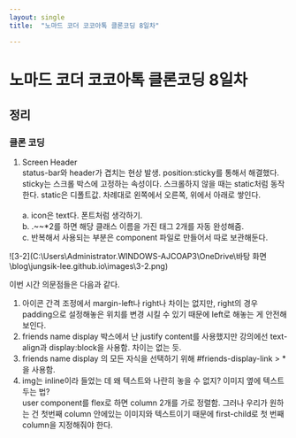 ```yaml
---
layout: single
title:  "노마드 코더 코코아톡 클론코딩 8일차"

---
```


<h1>노마드 코더 코코아톡 클론코딩 8일차</h1>

<h2>정리</h2>

<h3>클론 코딩</h3>

<ol>
    <li>Screen Header</li>
status-bar와 header가 겹치는 현상 발생. position:sticky를 통해서 해결했다. sticky는 스크롤 박스에 고정하는 속성이다. 스크롤하지 않을 때는 static처럼 동작한다. static은 디폴트값. 차례대로 왼쪽에서 오른쪽, 위에서 아래로 쌓인다. <br><br>
    a. icon은 text다. 폰트처럼 생각하기. <br>
    b. .~~*2를 하면 해당 클래스 이름을 가진 태그 2개를 자동 완성해줌.<br>
    c. 반복해서 사용되는 부분은 component 파일로 만들어서 따로 보관해둔다. </ol>



![3-2](C:\Users\Administrator.WINDOWS-AJCOAP3\OneDrive\바탕 화면\blog\jungsik-lee.github.io\images\3-2.png)





이번 시간 의문점들은 다음과 같다.

<ol>
    <li>아이콘 간격 조정에서 margin-left나 right나 차이는 없지만, right의 경우 padding으로 설정해놓은 위치를 변경 시킬 수 있기 때문에 left로 해놓는 게 안전해 보인다.</li><li>friends name display 박스에서 난 justify content를 사용했지만 강의에선 text-align과 display:block을 사용함. 차이는 없는 듯. </li><li>friends name display 의 모든 자식을 선택하기 위해 #friends-display-link > * 을 사용함. </li><li>img는 inline이라 들었는 데 왜 텍스트와 나란히 놓을 수 없지? 이미지 옆에 텍스트 두는 법?<br>
user component를 flex로 하면 column 2개를 가로 정렬함. 그러나 우리가 원하는 건 첫번째 column 안에있는 이미지와 텍스트이기 때문에 first-child로 첫 번째 column을 지정해줘야 한다.</li>
</ol>















 
